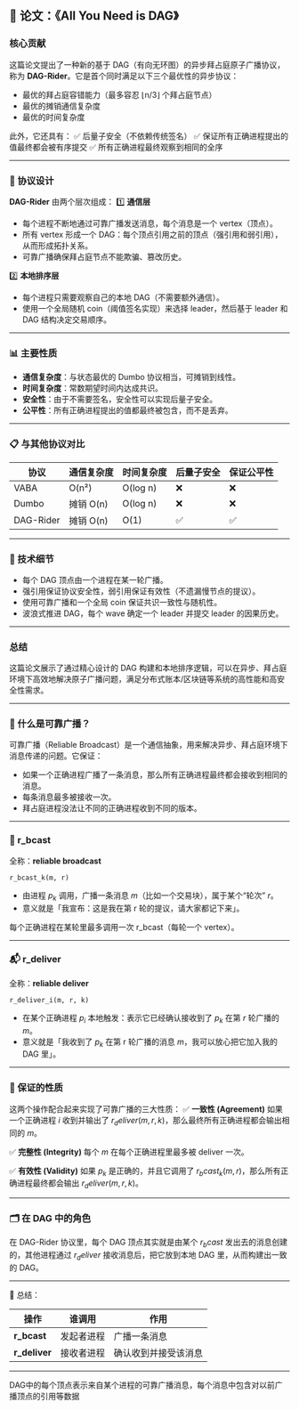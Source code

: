 ## 📄 论文：《All You Need is DAG》

### 核心贡献

这篇论文提出了一种新的基于 DAG（有向无环图）的异步拜占庭原子广播协议，称为 **DAG-Rider**。它是首个同时满足以下三个最优性的异步协议：

* 最优的拜占庭容错能力（最多容忍 ⌊n/3⌋ 个拜占庭节点）
* 最优的摊销通信复杂度
* 最优的时间复杂度

此外，它还具有：
✅ 后量子安全（不依赖传统签名）
✅ 保证所有正确进程提出的值最终都会被有序提交
✅ 所有正确进程最终观察到相同的全序

---

### 🦈 协议设计

**DAG-Rider** 由两个层次组成：
1️⃣ **通信层**

* 每个进程不断地通过可靠广播发送消息，每个消息是一个 vertex（顶点）。
* 所有 vertex 形成一个 DAG：每个顶点引用之前的顶点（强引用和弱引用），从而形成拓扑关系。
* 可靠广播确保拜占庭节点不能欺骗、篡改历史。

2️⃣ **本地排序层**

* 每个进程只需要观察自己的本地 DAG（不需要额外通信）。
* 使用一个全局随机 coin（阈值签名实现）来选择 leader，然后基于 leader 和 DAG 结构决定交易顺序。

---

### 📊 主要性质

* **通信复杂度**：与状态最优的 Dumbo 协议相当，可摊销到线性。
* **时间复杂度**：常数期望时间内达成共识。
* **安全性**：由于不需要签名，安全性可以实现后量子安全。
* **公平性**：所有正确进程提出的值都最终被包含，而不是丢弃。

---

### 📋 与其他协议对比

| 协议        | 通信复杂度   | 时间复杂度    | 后量子安全 | 保证公平性 |
| --------- | ------- | -------- | ----- | ----- |
| VABA      | O(n²)   | O(log n) | ❌     | ❌     |
| Dumbo     | 摊销 O(n) | O(log n) | ❌     | ❌     |
| DAG-Rider | 摊销 O(n) | O(1)     | ✅     | ✅     |

---

### 🔧 技术细节

* 每个 DAG 顶点由一个进程在某一轮广播。
* 强引用保证协议安全性，弱引用保证有效性（不遗漏慢节点的提议）。
* 使用可靠广播和一个全局 coin 保证共识一致性与随机性。
* 波浪式推进 DAG，每个 wave 确定一个 leader 并提交 leader 的因果历史。

---

### 总结

这篇论文展示了通过精心设计的 DAG 构建和本地排序逻辑，可以在异步、拜占庭环境下高效地解决原子广播问题，满足分布式账本/区块链等系统的高性能和高安全性需求。

---




### 📡 什么是可靠广播？

可靠广播（Reliable Broadcast）是一个通信抽象，用来解决异步、拜占庭环境下消息传递的问题。它保证：

* 如果一个正确进程广播了一条消息，那么所有正确进程最终都会接收到相同的消息。
* 每条消息最多被接收一次。
* 拜占庭进程没法让不同的正确进程收到不同的版本。

---

### 🚀 r\_bcast

全称：**reliable broadcast**

```text
r_bcast_k(m, r)
```

* 由进程 $p_k$ 调用，广播一条消息 $m$（比如一个交易块），属于某个“轮次” $r$。
* 意义就是「我宣布：这是我在第 r 轮的提议，请大家都记下来」。

每个正确进程在某轮里最多调用一次 r\_bcast（每轮一个 vertex）。

---

### 📬 r\_deliver

全称：**reliable deliver**

```text
r_deliver_i(m, r, k)
```

* 在某个正确进程 $p_i$ 本地触发：表示它已经确认接收到了 $p_k$ 在第 $r$ 轮广播的 $m$。
* 意义就是「我收到了 $p_k$ 在第 r 轮广播的消息 $m$，我可以放心把它加入我的 DAG 里」。

---

### 📜 保证的性质

这两个操作配合起来实现了可靠广播的三大性质：
✅ **一致性 (Agreement)**
如果一个正确进程 $i$ 收到并输出了 $r_deliver(m, r, k)$，那么最终所有正确进程都会输出相同的 $m$。

✅ **完整性 (Integrity)**
每个 $m$ 在每个正确进程里最多被 deliver 一次。

✅ **有效性 (Validity)**
如果 $p_k$ 是正确的，并且它调用了 $r_bcast_k(m, r)$，那么所有正确进程最终都会输出 $r_deliver(m, r, k)$。

---

### 🗂️ 在 DAG 中的角色

在 DAG-Rider 协议里，每个 DAG 顶点其实就是由某个 $r_bcast$ 发出去的消息创建的，其他进程通过 $r_deliver$ 接收消息后，把它放到本地 DAG 里，从而构建出一致的 DAG。

---

📌 总结：

| 操作             | 谁调用   | 作用         |
| -------------- | ----- | ---------- |
| **r\_bcast**   | 发起者进程 | 广播一条消息     |
| **r\_deliver** | 接收者进程 | 确认收到并接受该消息 |

---

DAG中的每个顶点表示来自某个进程的可靠广播消息，每个消息中包含对以前广播顶点的引用等数据